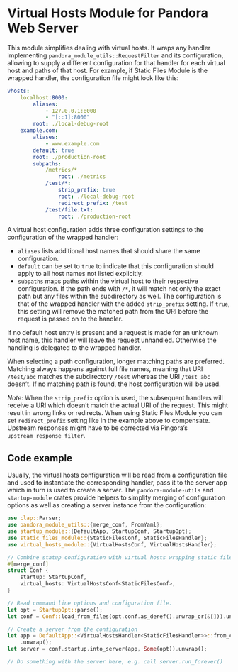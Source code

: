 # Virtual Hosts Module for Pandora Web Server

This module simplifies dealing with virtual hosts. It wraps any handler implementing
`pandora_module_utils::RequestFilter` and its configuration, allowing to supply a different
configuration for that handler for each virtual host and paths of that host. For example, if
Static Files Module is the wrapped handler, the configuration file might look like this:

```yaml
vhosts:
    localhost:8000:
        aliases:
            - 127.0.0.1:8000
            - "[::1]:8000"
        root: ./local-debug-root
    example.com:
        aliases:
            - www.example.com
        default: true
        root: ./production-root
        subpaths:
            /metrics/*
                root: ./metrics
            /test/*:
                strip_prefix: true
                root: ./local-debug-root
                redirect_prefix: /test
            /test/file.txt:
                root: ./production-root
```

A virtual host configuration adds three configuration settings to the configuration of the
wrapped handler:

* `aliases` lists additional host names that should share the same configuration.
* `default` can be set to `true` to indicate that this configuration should apply to all host
  names not listed explicitly.
* `subpaths` maps paths within the virtual host to their respective configuration. If the path
  ends with `/*`, it will match not only the exact path but any files within the subdirectory
  as well. The configuration is that of the wrapped handler with the added `strip_prefix`
  setting. If `true`, this setting will remove the matched path from the URI before the request
  is passed on to the handler.

If no default host entry is present and a request is made for an unknown host name, this
handler will leave the request unhandled. Otherwise the handling is delegated to the wrapped
handler.

When selecting a path configuration, longer matching paths are preferred. Matching always
happens against full file names, meaning that URI `/test/abc` matches the subdirectory
`/test` whereas the URI `/test_abc` doesn’t. If no matching path is found, the host
configuration will be used.

*Note*: When the `strip_prefix` option is used, the subsequent handlers will receive a URI
which doesn’t match the actual URI of the request. This might result in wrong links or
redirects. When using Static Files Module you can set `redirect_prefix` setting like in the
example above to compensate. Upstream responses might have to be corrected via Pingora’s
`upstream_response_filter`.

## Code example

Usually, the virtual hosts configuration will be read from a configuration file and used to
instantiate the corresponding handler, pass it to the server app which in turn is used to
create a server. The `pandora-module-utils` and `startup-module` crates provide helpers to
simplify merging of configuration options as well as creating a server instance from the
configuration:

```rust
use clap::Parser;
use pandora_module_utils::{merge_conf, FromYaml};
use startup_module::{DefaultApp, StartupConf, StartupOpt};
use static_files_module::{StaticFilesConf, StaticFilesHandler};
use virtual_hosts_module::{VirtualHostsConf, VirtualHostsHandler};

// Combine statup configuration with virtual hosts wrapping static files configuration.
#[merge_conf]
struct Conf {
    startup: StartupConf,
    virtual_hosts: VirtualHostsConf<StaticFilesConf>,
}

// Read command line options and configuration file.
let opt = StartupOpt::parse();
let conf = Conf::load_from_files(opt.conf.as_deref().unwrap_or(&[])).unwrap();

// Create a server from the configuration
let app = DefaultApp::<VirtualHostsHandler<StaticFilesHandler>>::from_conf(conf.virtual_hosts)
    .unwrap();
let server = conf.startup.into_server(app, Some(opt)).unwrap();

// Do something with the server here, e.g. call server.run_forever()
```
